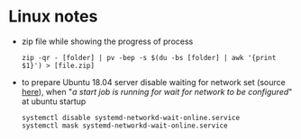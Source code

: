 # Linux notes

- zip file while showing the progress of process
  ```
  zip -qr - [folder] | pv -bep -s $(du -bs [folder] | awk '{print $1}') > [file.zip]
  ```

- to prepare Ubuntu 18.04 server
  disable waiting for network set (source [here](https://askubuntu.com/a/979493)), 
  when "_a start job is running for wait for network to be configured_" at ubuntu startup
  ```
  systemctl disable systemd-networkd-wait-online.service
  systemctl mask systemd-networkd-wait-online.service
  ```
  
  
